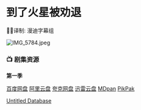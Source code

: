 # 到了火星被劝退

✍🏻译制: 漫迪字幕组

![IMG_5784.jpeg](IMG_5784.jpeg)

### 📺 剧集资源

**第一季**

[百度网盘](https://pan.baidu.com/s/1_hbolNgsLYP54R9wecLxDA?pwd=brmi) [阿里云盘](https://www.alipan.com/s/cfbWo26ExPn) [夸克网盘](https://pan.quark.cn/s/050a403bd7e1) [迅雷云盘](https://pan.xunlei.com/s/VNnh8FPw95sz6Xth82u_CocnA1?pwd=pv8s#) [MDpan](https://pan.mdsub.top/zh-CN/%E5%88%B0%E4%BA%86%E7%81%AB%E6%98%9F%E8%A2%AB%E5%8A%9D%E9%80%80/S1/) [PikPak](https://mypikpak.com/s/VNmWa_RHmCE_NoqgzYSNi5zFo1) 

[Untitled Database](Untitled%20Database%20976252b030ae487c8160a0da67077755.csv)